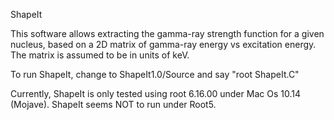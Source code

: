 ShapeIt

This software allows extracting the gamma-ray strength function for a given nucleus, based on a 2D matrix of gamma-ray energy vs excitation energy. The matrix is assumed to be in units of keV.

To run ShapeIt, change to ShapeIt1.0/Source and say "root ShapeIt.C"

Currently, ShapeIt is only tested using root 6.16.00 under Mac Os 10.14 (Mojave). ShapeIt seems NOT to run under Root5. 
